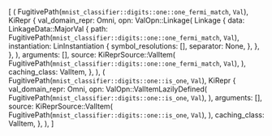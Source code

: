 [
(
FugitivePath(`mnist_classifier::digits::one::one_fermi_match`, `Val`),
KiRepr {
val_domain_repr: Omni,
opn: ValOpn::Linkage(
Linkage {
data: LinkageData::MajorVal {
path: FugitivePath(`mnist_classifier::digits::one::one_fermi_match`, `Val`),
instantiation: LinInstantiation {
symbol_resolutions: [],
separator: None,
},
},
},
),
arguments: [],
source: KiReprSource::ValItem(
FugitivePath(`mnist_classifier::digits::one::one_fermi_match`, `Val`),
),
caching_class: ValItem,
},
),
(
FugitivePath(`mnist_classifier::digits::one::is_one`, `Val`),
KiRepr {
val_domain_repr: Omni,
opn: ValOpn::ValItemLazilyDefined(
FugitivePath(`mnist_classifier::digits::one::is_one`, `Val`),
),
arguments: [],
source: KiReprSource::ValItem(
FugitivePath(`mnist_classifier::digits::one::is_one`, `Val`),
),
caching_class: ValItem,
},
),
]
